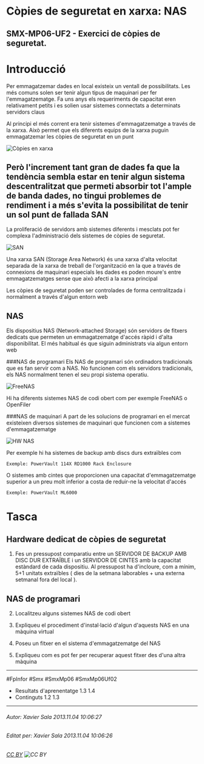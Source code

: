 # Còpies de seguretat en xarxa: NAS 
## SMX-MP06-UF2 - Exercici de còpies de seguretat.
Introducció
==============
Per emmagatzemar dades en local existeix un ventall de possibilitats. Les més comuns solen ser tenir algun tipus de maquinari per fer l'emmagatzematge. Fa uns anys els requeriments de capacitat eren relativament petits i es solien usar sistemes connectats a determinats servidors claus

Al principi el més corrent era tenir sistemes d'emmagatzematge a través de la xarxa. Això permet que els diferents equips de la xarxa puguin emmagatzemar les còpies de seguretat en un punt

![Còpies en xarxa](http://imageshack.us/a/img443/4418/gtg2.png "còpies en xarxa")

Però l'increment tant gran de dades fa que la tendència sembla estar en tenir algun sistema descentralitzat que permeti absorbir tot l'ample de banda dades, no tingui problemes de rendiment i a més s'evita la possibilitat de tenir un sol punt de fallada
SAN
-----
La proliferació de servidors amb sistemes diferents i mesclats pot fer complexa l'administració dels sistemes de còpies de seguretat. 

![SAN](http://imageshack.us/a/img12/3033/lxg5.png "SAN")

Una xarxa SAN (Storage Area Network) és una xarxa d'alta velocitat separada de la xarxa de treball de l'organització en la que a través de connexions de maquinari especials les dades es poden moure's entre emmagatzematges sense que això afecti a la xarxa principal

Les còpies de seguretat poden ser controlades de forma centralitzada i normalment a través d'algun entorn web

NAS
---------------------
Els dispositius NAS (Network-attached Storage) són servidors de fitxers dedicats que permeten un emmagatzematge d'accés ràpid i d'alta disponibilitat. 
El més habitual és que siguin administrats via algun entorn web

###NAS de programari
Els NAS de programari són ordinadors tradicionals que es fan servir com a NAS. No funcionen com els servidors tradicionals, els NAS normalment tenen el seu propi sistema operatiu.

![FreeNAS](http://imageshack.us/a/img823/1245/7lfj.png "FreeNAS")

Hi ha diferents sistemes NAS de codi obert com per exemple FreeNAS o OpenFiler

###NAS de maquinari
A part de les solucions de programari en el mercat existeixen diversos sistemes de maquinari que funcionen com a sistemes d'emmagatzematge

![HW NAS](http://imageshack.us/a/img853/4015/5wgn.png "HW NAS")

Per exemple hi ha sistemes de backup amb discs durs extraïbles com 

    Exemple: PowerVault 114X RD1000 Rack Enclosure

O sistemes amb cintes que proporcionen una capacitat d'emmagatzematge superior a un preu molt inferior a costa de reduir-ne la velocitat d'accés

    Exemple: PowerVault ML6000

Tasca
=============

Hardware dedicat de còpies de seguretat
-------------------------------------------

1. Fes un pressupost comparatiu entre un SERVIDOR DE BACKUP AMB DISC DUR EXTRAÏBLE i un SERVIDOR DE CINTES amb la capacitat estàndard de cada dispositiu. Al pressupost ha d'incloure, com a mínim, 5+1 unitats extraïbles ( dies de la setmana laborables + una externa setmanal fora del local ).

NAS de programari
--------------------
2. Localitzeu alguns sistemes NAS de codi obert

3. Expliqueu el procediment d'instal·lació d'algun d'aquests NAS en una màquina virtual 

4. Poseu un fitxer en el sistema d'emmagatzematge del NAS

5. Expliqueu com es pot fer per recuperar aquest fitxer des d'una altra màquina

---

#FpInfor #Smx #SmxMp06 #SmxMp06Uf02

* Resultats d'aprenentatge 1.3 1.4
* Continguts 1.2 1.3
---

###### Autor: Xavier Sala 2013.11.04 10:06:27
###### Editat per: Xavier Sala 2013.11.04 10:06:26
###### [CC BY](https://creativecommons.org/licenses/by/4.0/) ![CC BY](https://licensebuttons.net/l/by/3.0/80x15.png)

